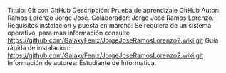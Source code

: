 Titulo: Git con GitHub
Descripción: Prueba de aprendizaje GitHub
Autor: Ramos Lorenzo Jorge José.
Colaborador: Jorge José Ramos Lorenzo.
Requisitos instalación y puesta en marcha: Se requiera de un sistema operativo, para mas información consulte https://github.com/GalaxyFenix/JorgeJoseRamosLorenzo2.wiki.git
Guía rápida de instalación: https://github.com/GalaxyFenix/JorgeJoseRamosLorenzo2.wiki.git
Información de autores: Estudiante de Informatica.